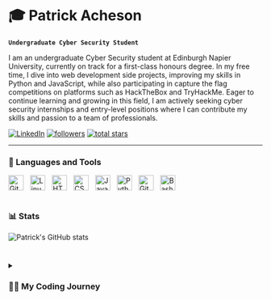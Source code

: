 # 🎓 Patrick Acheson

**`Undergraduate Cyber Security Student`**

I am an undergraduate Cyber Security student at Edinburgh Napier University, currently on track for a first-class honours degree. In my free time, I dive into web development side projects, improving my skills in Python and JavaScript, while also participating in capture the flag competitions on platforms such as HackTheBox and TryHackMe. Eager to continue learning and growing in this field, I am actively seeking cyber security internships and entry-level positions where I can contribute my skills and passion to a team of professionals.
<p align="left">
   <a href="https://www.linkedin.com/in/patrick-acheson-8153a5205/">
      <img alt="LinkedIn" title="Connect with me on LinkedIn" src="https://img.shields.io/badge/LinkedIn-Connect-blue?style=for-the-badge&logo=linkedin"/></a>
   <a href="https://github.com/PatrickAcheson?tab=followers">
      <img alt="followers" title="Follow me on Github" src="https://custom-icon-badges.demolab.com/github/followers/PatrickAcheson?color=236ad3&labelColor=1155ba&style=for-the-badge&logo=person-add&label=Follow&logoColor=white"/></a>
   <a href="https://github.com/PatrickAcheson?tab=repositories&sort=stargazers">
      <img alt="total stars" title="Total stars on GitHub" src="https://custom-icon-badges.demolab.com/github/stars/PatrickAcheson?color=55960c&style=for-the-badge&labelColor=488207&logo=star"/></a>
</p>

---

### 🧰 Languages and Tools

<img align="left" alt="Git" width="30px" style="padding-right:10px;" src="https://cdn.jsdelivr.net/gh/devicons/devicon/icons/git/git-original.svg" />
<img align="left" alt="Linux" width="30px" style="padding-right:10px;" src="https://cdn.jsdelivr.net/gh/devicons/devicon/icons/linux/linux-original.svg" />
<img align="left" alt="HTML" width="30px" style="padding-right:10px;" src="https://cdn.jsdelivr.net/gh/devicons/devicon/icons/html5/html5-plain.svg" />
<img align="left" alt="CSS" width="30px" style="padding-right:10px;" src="https://cdn.jsdelivr.net/gh/devicons/devicon/icons/css3/css3-plain.svg" />
<img align="left" alt="JavaScript" width="30px" style="padding-right:10px;" src="https://cdn.jsdelivr.net/gh/devicons/devicon/icons/javascript/javascript-plain.svg" />
<img align="left" alt="Python" width="30px" style="padding-right:10px;" src="https://cdn.jsdelivr.net/gh/devicons/devicon/icons/python/python-plain.svg" />
<img align="left" alt="GitHub" width="30px" style="padding-right:10px;" src="https://cdn.jsdelivr.net/gh/devicons/devicon/icons/github/github-original.svg" />
<img align="left" alt="Bash" width="30px" style="padding-right:10px;" src="https://cdn.jsdelivr.net/gh/devicons/devicon/icons/bash/bash-original.svg" />

<br clear="left" />
<br />


### 📊 Stats

![Patrick's GitHub stats](https://github-readme-stats.vercel.app/api?username=PatrickAcheson&show_icons=true&theme=gruvbox)

<!-- ![GitHub Streak](https://streak-stats.demolab.com?user=PatrickAcheson&theme=gruvbox&border_radius=4.5) -->

#

<details>
<summary><h3>👩‍💻 My Coding Journey</h3></summary>
I began learning Python during my undergraduate studies, initially for penetration testing scripts, and later delved deeper through university coursework. As I explored Python's versatility, I started using it for web development, automation, and data analysis.

In addition to my studies, I engaged in competitive coding platforms like CodeWars and LeetCode, which allowed me to sharpen my problem-solving skills and better understand different algorithms and data structures. [website]: https://patrickacheson.uk
